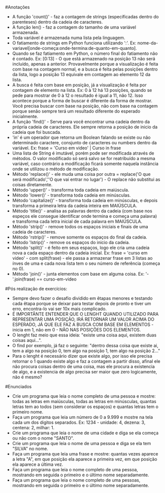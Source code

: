 #Anotações

- A função 'count()' - faz a contagem de strings (especificadas dentro do parenteses) dentro da cadeia de caracteres. 
- A função len() - faz a contagem do tamanho de uma variável armazenada.
- Toda variável é armazenada numa lista pela linguagem.
- O fatiamento de strings em Python funciona utilizando ':'. Ex: nome-da-variavel[onde-começa:onde-termina:de-quanto-em-quanto].
- Quando se faz fatiamento em Python, o número final do fatiamento não é contado. Ex: [0:13] - O que está armazenado na posição 13 não será incluído, apenas a anterior. Provavelmente porque a visualização é feita com base na contagem normal, e a busca é feita pelas posições dentro da lista, logo a posição 13 equivale em contagem ao elemento 12 da lista.
- A busca é feita com base em posição, já a visualização é feita por contagem de elemento na lista. Ex: 0 à 12 há 13 posições, quando se pede para mostrar de 0 à 12 o resultado é igual a 11, não 12. Isso acontece porque a forma de buscar é diferente da forma de mostrar. Você precisa buscar com base na posição, não com base na contagem porque senão sempre terá um resultado diferente do esperado inicialmente.
- A função 'find()' - Serve para você encontrar uma cadeia dentro da própria cadeia de caracteres. Ele sempre retorna a posição de inicio da cadeia que foi buscada.
- 'in' é um operador que retorna um Boolean falando se existe ou não determinado caractere, consjunto de caracteres ou numbers dentro da variável. Ex: frase = 'Curso em video' | Curso in frase 
- Uma lista de String é imutável, porém pode ser modificada através de métodos. O valor modificado só será salvo se for reatribuído a mesma variável, caso contrário a modificação ficará somente naquela instância onde se utilizou o método de modificação.
- Método 'replace()' - ele muda uma coisa por outra = replace('O que será modificado',''O que vai entrar no lugar') - O replace não substitui as coisas diretamente.
- Método 'upper()' - transforma toda cadeia em maiúscula.
- Método 'lower()' - transforma toda cadeia em minúsculas.
- Método 'capitalize()' - transforma toda cadeia em minúsculas, e depois transforma a primeira letra da cadeia inteira em MAIÚSCULA.
- Método 'title()' - analisa as palavras dentro da cadeia (com base nos espeços ele consegue identificar onde termina e começa uma palavra) e transforma cada letra inicial de cada palavra em MAIÚSCULA.
- Método 'strip()' - remove todos os espaços iniciais e finais de uma cadeia de caracteres.
- Método 'rstrip()' - remove somente os espaços do final da cadeia.
- Método 'lstrip()' - remove os espaços do inicio da cadeia.
- Método 'split()' - é feito em seus espaços, logo ele cria uma cadeia nova a cada espaço dentro da cadeia inicial. Ex: frase = 'curso em video' - com split(frase) - ele passa a armazenar frase em 3 listas ao ínves de uma e cada nova lista tem o seu número de referência (começa no 0).
- Método 'join()' - junta elementos com base em alguma coisa. Ex: '-'.join(frase) == curso-em-video

#Pós realização de exercícios:
- Sempre devo fazer o desafio dividido em êtapas menores e testando cada êtapa porque se deixar para testar depois de pronto e tiver um erro, encontra-lo vai ser 10x mais complicado.
- É IMPORTÂNTE ENTENDER QUE O LENGHT QUANDO UTILIZADO PARA REPRESENTAR UMA POSIÇÃO, IRÁ RETORNAR UM VALOR ACIMA DO ESPERADO, JÁ QUE ELE FAZ A BUSCA COM BASE EM ELEMENTOS - inicia em 1, não em 0 - NÃO NAS POSIÇÕES DOS ELEMENTOS. 
- O lenght faz meio que essa ideia: "existe uma coisa aqui, existem duas coisas aqui...".
- O find por exemplo, já faz o seguinte: "dentro dessa coisa que existe ai, tem a algo na posição 0, tem algo na posição 1, tem algo na posição 2..."
- Para o lenght é necessário dizer que existe algo, por isso ele precisa retornar o 1 quando existe algo e faz a contagem a partir disso, afinal ele não procura coisas dentro de uma coisa, mas ele procura a existencia de algo, e a existencia de algo precisa ser maior que zero logicamente, não é mesmo?

#Enunciados
- Crie um programa que leia o nome completo de uma pessoa e mostre: todas as letras em maiúsculas, todas as letras em minúsculas, quantas letras tem ao todos (sem considerar os espaços) e quantas letras tem o primeiro nome.
- Faça um programa que leia um número de 0 a 9.999 e mostre na tela cada um dos digitos separados. Ex: 1234 - unidade: 4, dezena: 3, centena: 2, milhar: 1.
- Crie um programa que leia o nome de uma cidade e diga se ela começa ou não com o nome "SANTO".
- Crie um programa que leia o nome de uma pessoa e diga se ela tem "SILVA" no nome.
- Faça um programa que leia uma frase e mostre: quantas vezes aparece a letra "A", em que posição ela aparece a primeira vez, em que posição ela aparece a última vez.
- Faça um programa que leia o nome completo de uma pessoa, mostrando em seguida o primeiro e o último nome separadamente.
- Faça um programa que leia o nome completo de uma pessoas, mostrando em seguida o primeiro e o último nome separadamente.